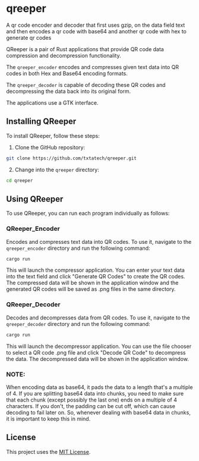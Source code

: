 # qreeper
A  qr code encoder and decoder that first uses gzip, on the data field text and then encodes a qr code with base64 and another qr code with hex to generate qr codes

QReeper is a pair of Rust applications that provide QR code data compression and decompression functionality. 

The `qreeper_encoder` encodes and compresses given text data into QR codes in both Hex and Base64 encoding formats. 

The `qreeper_decoder` is capable of decoding these QR codes and decompressing the data back into its original form.

The applications use a GTK interface.


## Installing QReeper

To install QReeper, follow these steps:

1. Clone the GitHub repository:

```bash
git clone https://github.com/txtatech/qreeper.git
```

2. Change into the `qreeper` directory:

```bash
cd qreeper
```

## Using QReeper

To use QReeper, you can run each program individually as follows:

### QReeper_Encoder

Encodes and compresses text data into QR codes. To use it, navigate to the `qreeper_encoder` directory and run the following command:

```bash
cargo run
```

This will launch the compressor application. You can enter your text data into the text field and click "Generate QR Codes" to create the QR codes. The compressed data will be shown in the application window and the generated QR codes will be saved as .png files in the same directory.

### QReeper_Decoder

Decodes and decompresses data from QR codes. To use it, navigate to the `qreeper_decoder` directory and run the following command:

```bash
cargo run
```

This will launch the decompressor application. You can use the file chooser to select a QR code .png file and click "Decode QR Code" to decompress the data. The decompressed data will be shown in the application window.

### NOTE:

When encoding data as base64, it pads the data to a length that's a multiple of 4. If you are splitting base64 data into chunks, you need to make sure that each chunk (except possibly the last one) ends on a multiple of 4 characters. If you don't, the padding can be cut off, which can cause decoding to fail later on. So, whenever dealing with base64 data in chunks, it is important to keep this in mind.

## License

This project uses the [MIT License](https://opensource.org/licenses/MIT).
